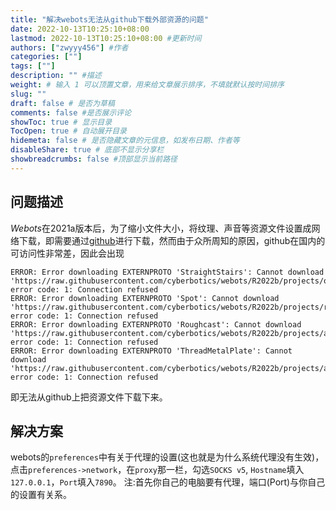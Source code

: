 ```yaml
---
title: "解决webots无法从github下载外部资源的问题"
date: 2022-10-13T10:25:10+08:00
lastmod: 2022-10-13T10:25:10+08:00 #更新时间
authors: ["zwyyy456"] #作者
categories: [""]
tags: [""]
description: "" #描述
weight: # 输入 1 可以顶置文章，用来给文章展示排序，不填就默认按时间排序
slug: ""
draft: false # 是否为草稿
comments: false #是否展示评论
showToc: true # 显示目录
TocOpen: true # 自动展开目录
hidemeta: false # 是否隐藏文章的元信息，如发布日期、作者等
disableShare: true # 底部不显示分享栏
showbreadcrumbs: false #顶部显示当前路径
---
```

## 问题描述
*Webots*在2021a版本后，为了缩小文件大小，将纹理、声音等资源文件设置成网络下载，即需要通过[github](https://raw.githubusercontent.com/cyberbotics/webots/R2022b/)进行下载，然而由于众所周知的原因，github在国内的可访问性非常差，因此会出现
```
ERROR: Error downloading EXTERNPROTO 'StraightStairs': Cannot download 'https://raw.githubusercontent.com/cyberbotics/webots/R2022b/projects/objects/stairs/protos/StraightStairs.proto', error code: 1: Connection refused
ERROR: Error downloading EXTERNPROTO 'Spot': Cannot download 'https://raw.githubusercontent.com/cyberbotics/webots/R2022b/projects/robots/boston_dynamics/spot/protos/Spot.proto', error code: 1: Connection refused
ERROR: Error downloading EXTERNPROTO 'Roughcast': Cannot download 'https://raw.githubusercontent.com/cyberbotics/webots/R2022b/projects/appearances/protos/Roughcast.proto', error code: 1: Connection refused
ERROR: Error downloading EXTERNPROTO 'ThreadMetalPlate': Cannot download 'https://raw.githubusercontent.com/cyberbotics/webots/R2022b/projects/appearances/protos/ThreadMetalPlate.proto', error code: 1: Connection refused
```
即无法从github上把资源文件下载下来。

## 解决方案
webots的`preferences`中有关于代理的设置(这也就是为什么系统代理没有生效)，点击`preferences->network`，在`proxy`那一栏，勾选`SOCKS v5`, `Hostname`填入`127.0.0.1`，`Port`填入`7890`。
注:首先你自己的电脑要有代理，端口(Port)与你自己的设置有关系。
